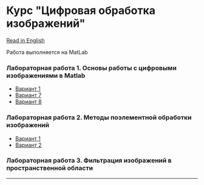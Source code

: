 # Курс "Цифровая обработка изображений"
[Read in English][en]

Работа выполняется на MatLab

### Лабораторная работа 1. Основы работы с цифровыми изображениями в Matlab
- [Вариант 1][lab01_opt01_ru]
- [Вариант 7][lab01_opt07_ru]
- [Вариант 8][lab01_opt08_ru]

### Лабораторная работа 2. Методы поэлементной обработки изображений
- [Вариант 1][lab02_opt01_ru]
- [Вариант 2][lab02_opt02_ru]

### Лабораторная работа 3. Фильтрация изображений в пространственной области

---
[en]: README.md
[ru]: README-ru.md

[lab01_opt01_en]: Lab01_Option01/README.md
[lab01_opt01_ru]: Lab01_Option01/README-ru.md

[lab01_opt07_en]: Lab01_Option07/README.md
[lab01_opt07_ru]: Lab01_Option07/README-ru.md

[lab01_opt08_en]: Lab01_Option08/README.md
[lab01_opt08_ru]: Lab01_Option08/README-ru.md

[lab02_opt01_en]: Lab02_Option01/README.md
[lab02_opt01_ru]: Lab02_Option01/README-ru.md

[lab02_opt02_en]: Lab02_Option02/README.md
[lab02_opt02_ru]: Lab02_Option02/README-ru.md

[lab03_opt01_en]: Lab03_Option01/README.md
[lab03_opt01_ru]: Lab03_Option01/README-ru.md
